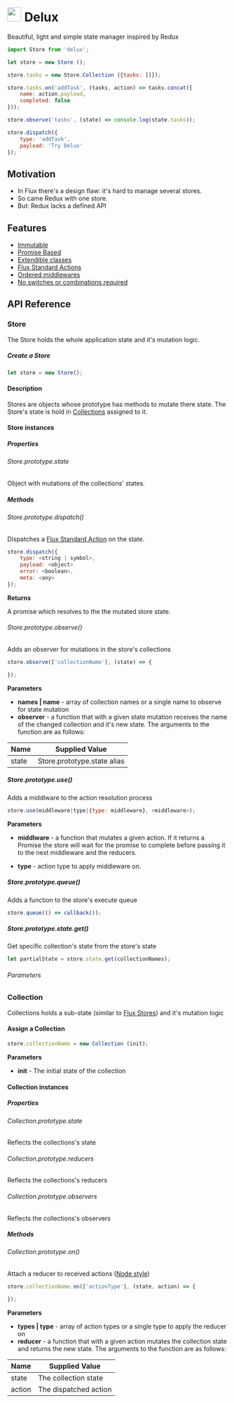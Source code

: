 <h1>
    <img
        src="https://cdn.rawgit.com/aniddan/delux/master/assets/delux.svg"
        height="32"
    />
    Delux
</h1>

Beautiful, light and simple state manager inspired by Redux

```JavaScript
import Store from 'delux';

let store = new Store ();

store.tasks = new Store.Collection ({tasks: []});

store.tasks.on('addTask', (tasks, action) => tasks.concat({
    name: action.payload,
    completed: false
}));

store.observe('tasks', (state) => console.log(state.tasks));

store.dispatch({
    type: 'addTask',
    payload: 'Try Delux'
});
```
## Motivation

- In Flux there's a design flaw: it's hard to manage several stores.
- So came Redux with one store.
- But: Redux lacks a defined API

## Features

- [Immutable][Immutability in JavaScript]
- [Promise Based][Promise]
- [Extendible classes][Subclassing]
- [Flux Standard Actions][FSA]
- [Ordered middlewares][Express Middlewares]
- [No switches or combinations required][Redux Reducers]

## API Reference

### Store

The Store holds the whole application state and it's mutation logic.

##### Create a Store

```JavaScript
let store = new Store();
```

#### Description

Stores are objects whose prototype has methods to mutate there state. The Store's state is hold in [Collections](#Collection) assigned to it.

#### Store instances

##### Properties

###### Store.prototype.state

Object with mutations of the collections' states.

##### Methods

###### Store.prototype.dispatch()

Dispatches a [Flux Standard Action][FSA] on the state.

```JavaScript
store.dispatch({
    type: <string | symbol>,
    payload: <object>
    error: <boolean>,
    meta: <any>
});
```

**Returns**

A promise which resolves to the the mutated store state.

###### Store.prototype.observe()

Adds an observer for mutations in the store's collections

```JavaScript
store.observe(['collectionName'], (state) => {

});
```

**Parameters**

- **names | name** - array of collection names or a single name to observe for state mutation
- **observer** - a function that with a given state mutation receives the name of the changed collection and it's new state. The arguments to the function are as follows:

| Name       | Supplied Value               |
|------------|----------------------------- |
| state      | Store.prototype.state alias  |

##### Store.prototype.use()

Adds a middlware to the action resolution process

```JavaScript
store.use(middleware|type|{type: middleware}, <middleware>);
```

**Parameters**

- **middlware** - a function that mutates a given action. If it returns a Promise the store will wait for the promise to complete before passing it to the next middleware and the reducers.

- **type** - action type to apply middleware on.

##### Store.prototype.queue()

Adds a function to the store's execute queue

```JavaScript
store.queue(() => callback());
```

##### Store.prototype.state.get()

Get specific collection's state from the store's state

```JavaScript
let partialState = store.state.get(collectionNames);
```

###### Parameters

### Collection

Collections holds a sub-state (similar to [Flux Stores][Flux Stores]) and it's mutation logic

#### Assign a Collection

```JavaScript
store.collectionName = new Collection (init);
```

**Parameters**

- **init** - The initial state of the collection

#### Collection instances

##### Properties

###### Collection.prototype.state

Reflects the collections's state

###### Collection.prototype.reducers

Reflects the collections's reducers

###### Collection.prototype.observers

Reflects the collections's observers

##### Methods

###### Collection.prototype.on()

Attach a reducer to received actions ([Node style][Node EventEmitter On])

```JavaScript
store.collectionName.on(['actionType'], (state, action) => {

});
```

**Parameters**

- **types | type** - array of action types or a single type to apply the reducer on
- **reducer** - a function that with a given action mutates the collection state and returns the new state. The arguments to the function are as follows:


| Name   | Supplied Value        |
|--------|-----------------------|
| state  | The collection state  |
| action | The dispatched action |

[Delux Logo]: https://cdn.rawgit.com/aniddan/delux/master/assets/delux.svg
[Immutability in JavaScript]: https://www.sitepoint.com/immutability-javascript/
[FSA]: https://github.com/acdlite/flux-standard-action
[Promise]: https://developer.mozilla.org/en/docs/Web/JavaScript/Reference/Global_Objects/Promise
[Subclassing]: https://developer.mozilla.org/en-US/docs/Web/JavaScript/Reference/Classes#Sub_classing_with_extends
[Flux Stores]: https://facebook.github.io/flux/docs/overview.html#stores
[Redux Reducers]: http://redux.js.org/docs/basics/Reducers.html
[Express Middlewares]: https://www.safaribooksonline.com/blog/2014/03/10/express-js-middleware-demystified/
[Node EventEmitter On]: https://nodejs.org/api/events.html#events_emitter_on_eventname_listener
